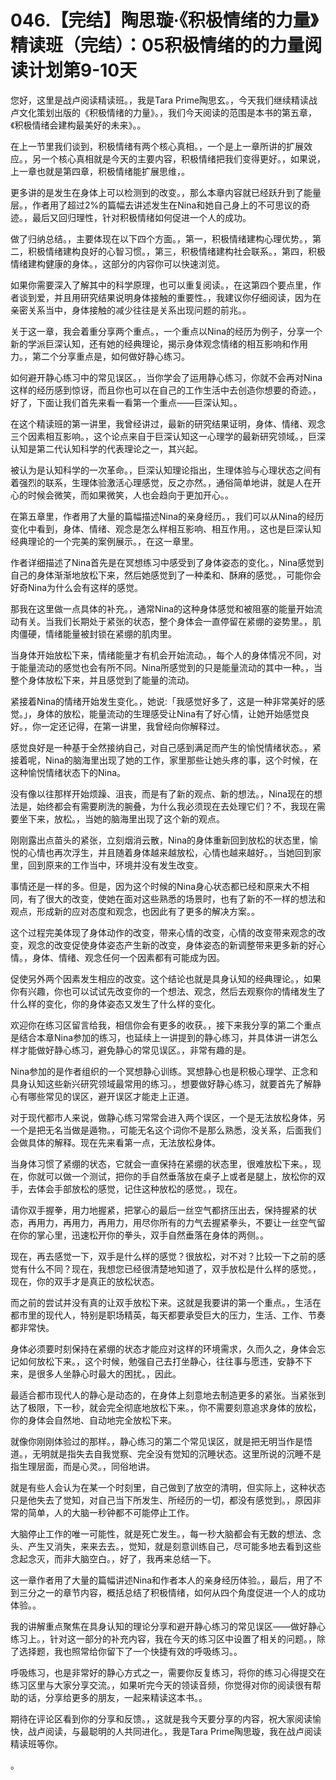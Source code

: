 # 046.【完结】陶思璇·《积极情绪的力量》精读班（完结）：05积极情绪的的力量阅读计划第9-10天

您好，这里是战卢阅读精读班。，我是Tara Prime陶思玄。，今天我们继续精读战卢文化策划出版的《积极情绪的力量》。，我们今天阅读的范围是本书的第五章，《积极情绪会建构最美好的未来》。。

在上一节里我们谈到，积极情绪有两个核心真相。，一个是上一章所讲的扩展效应。，另一个核心真相就是今天的主要内容，积极情绪把我们变得更好。，如果说，上一章也就是第四章，积极情绪能扩展思维，。

更多讲的是发生在身体上可以检测到的改变。，那么本章内容就已经跃升到了能量层。，作者用了超过2%的篇幅去讲述发生在Nina和她自己身上的不可思议的奇迹。，最后又回归理性，针对积极情绪如何促进一个人的成功。

做了归纳总结。，主要体现在以下四个方面。，第一，积极情绪建构心理优势。，第二，积极情绪建构良好的心智习惯。，第三，积极情绪建构社会联系。，第四，积极情绪建构健康的身体。，这部分的内容你可以快速浏览。

如果你需要深入了解其中的科学原理，也可以重复阅读。，在这第四个要点里，作者谈到爱，并且用研究结果说明身体接触的重要性。，我建议你仔细阅读，因为在亲密关系当中，身体接触的减少往往是关系出现问题的前兆。。

关于这一章，我会着重分享两个重点。，一个重点以Nina的经历为例子，分享一个新的学派巨深认知，还有她的经典理论，揭示身体观念情绪的相互影响和作用力。，第二个分享重点是，如何做好静心练习。

如何避开静心练习中的常见误区。，当你学会了运用静心练习，你就不会再对Nina这样的经历感到惊讶，而且你也可以在自己的工作生活中去创造你想要的奇迹。，好了，下面让我们首先来看一看第一个重点——巨深认知。。

在这个精读班的第一讲里，我曾经讲过，最新的研究结果证明，身体、情绪、观念三个因素相互影响。，这个论点来自于巨深认知这一心理学的最新研究领域。，巨深认知是第二代认知科学的代表理论之一，其兴起。

被认为是认知科学的一次革命。，巨深认知理论指出，生理体验与心理状态之间有着强烈的联系，生理体验激活心理感觉，反之亦然。，通俗简单地讲，就是人在开心的时候会微笑，而如果微笑，人也会趋向于更加开心。。

在第五章里，作者用了大量的篇幅描述Nina的亲身经历。，我们可以从Nina的经历变化中看到，身体、情绪、观念是怎么样相互影响、相互作用。，这也是巨深认知经典理论的一个完美的案例展示。，在这一章里。

作者详细描述了Nina首先是在冥想练习中感受到了身体姿态的变化。，Nina感觉到自己的身体渐渐地放松下来，然后她感觉到了一种柔和、酥麻的感觉。，可能你会好奇Nina为什么会有这样的感觉。

那我在这里做一点具体的补充。，通常Nina的这种身体感觉和被阻塞的能量开始流动有关。当我们长期处于紧张的状态，整个身体会一直停留在紧绷的姿势里。，肌肉僵硬，情绪能量被封锁在紧绷的肌肉里。

当身体开始放松下来，情绪能量才有机会开始流动。，每个人的身体情况不同，对于能量流动的感觉也会有所不同。Nina所感觉到的只是能量流动的其中一种。，当整个身体放松下来，并且感觉到了能量的流动。

紧接着Nina的情绪开始发生变化。，她说:「我感觉好多了，这是一种非常美好的感觉。」，身体的放松，能量流动的生理感受让Nina有了好心情，让她开始感觉良好。，你一定还记得，在第一讲里，我曾经向你解释过。

感觉良好是一种基于全然接纳自己，对自己感到满足而产生的愉悦情绪状态。，紧接着呢，Nina的脑海里出现了她的工作，家里那些让她头疼的事，这个时候，在这种愉悦情绪状态下的Nina。

没有像以往那样开始烦躁、沮丧，而是有了新的观点、新的想法。，Nina现在的想法是，始终都会有需要刷洗的腕叠，为什么我必须现在去处理它们？不，我现在需要坐下来，放松。，当她的脑海里出现了这个新的观点。

刚刚露出点苗头的紧张，立刻烟消云散，Nina的身体重新回到放松的状态里，愉悦的心情也再次浮生，并且随着身体越来越放松，心情也越来越好。，当她回到家里，回到原来的工作当中，环境并没有发生改变。

事情还是一样的多。但是，因为这个时候的Nina身心状态都已经和原来大不相同，有了很大的改变，使她在面对这些熟悉的场景时，也有了新的不一样的想法和观点，形成新的应对态度和观念，也因此有了更多的解决方案。。

这个过程完美体现了身体动作的改变，带来心情的改变，心情的改变带来观念的改变，观念的改变促使身体姿态产生新的改变，身体姿态的新调整带来更多新的好心情。，身体、情绪、观念任何一个因素都有可能成为因。

促使另外两个因素发生相应的改变。这个结论也就是具身认知的经典理论。，如果你有兴趣，你也可以试试先改变你的一个想法、观念，然后去观察你的情绪发生了什么样的变化，你的身体姿态又发生了什么样的变化。

欢迎你在练习区留言给我，相信你会有更多的收获。，接下来我分享的第二个重点是结合本章Nina参加的练习，也延续上一讲提到的静心练习，并具体讲一讲怎么样才能做好静心练习，避免静心的常见误区。，非常有趣的是。

Nina参加的是作者组织的一个冥想静心训练。冥想静心也是积极心理学、正念和具身认知这些新兴研究领域最常用的练习。，想要做好静心练习，就要首先了解静心有哪些常见的误区，避开误区才能走上正道。

对于现代都市人来说，做静心练习常常会进入两个误区，一个是无法放松身体，另一个是把无名当做是遁物。，可能无名这个词你不是那么熟悉，没关系，后面我们会做具体的解释。现在先来看第一点，无法放松身体。

当身体习惯了紧绷的状态，它就会一直保持在紧绷的状态里，很难放松下来。，现在，你就可以做一个测试，把你的手自然垂落放在桌子上或者是腿上，放松你的双手，去体会手部放松的感觉，记住这种放松的感觉。，现在。

请你双手握拳，用力地握紧，把掌心的最后一丝空气都挤压出去，保持握紧的状态，再用力，再用力，再用力，用尽你所有的力气去握紧拳头，不要让一丝空气留在你的掌心里，迅速松开你的拳头，双手自然垂落在身体的两侧。。

现在，再去感觉一下，双手是什么样的感觉？很放松，对不对？比较一下之前的感觉有什么不同？现在，我想您已经很清楚地知道了，双手放松是什么样的感觉。，现在，你的双手才是真正的放松状态。

而之前的尝试并没有真的让双手放松下来。这就是我要讲的第一个重点。，生活在都市里的现代人，特别是职场精英，每天都要承受巨大的压力，生活、工作、节奏都非常快。

身体必须要时刻保持在紧绷的状态才能应对这样的环境需求，久而久之，身体会忘记如何放松下来。，这个时候，勉强自己去打坐静心，往往事与愿违，安静不下来，是很多人坐静心时最大的困扰。，因此。

最适合都市现代人的静心是动态的，在身体上刻意地去制造更多的紧张。当紧张到达了极限，下一秒，就会完全彻底地放松下来。，你不需要刻意追求身体的放松，你的身体会自然地、自动地完全放松下来。

就像你刚刚体验过的那样。，静心练习的第二个常见误区，就是把无明当作是悟道。，无明就是指失去自我觉察、完全没有觉知的沉睡状态。这里所说的沉睡不是指生理层面，而是心灵。，同俗地讲。

就是有些人会认为在某一个时刻里，自己做到了放空的清明，但实际上，这种状态只是他失去了觉知，对自己当下所发生、所经历的一切，都没有感觉到。，原因非常的简单，人的大脑一秒钟都不可能停止工作。

大脑停止工作的唯一可能性，就是死亡发生。，每一秒大脑都会有无数的想法、念头、产生又消失，来来去去。，觉知，就是刻意训练自己，尽可能多地去看到这些念起念灭，而非大脑空白。，好了，我再来总结一下。

这一章作者用了大量的篇幅讲述Nina和作者本人的亲身经历体验。，最后，用了不到三分之一的章节内容，概括总结了积极情绪，如何从四个角度促进一个人的成功体验。。

我的讲解重点聚焦在具身认知的理论分享和避开静心练习的常见误区——做好静心练习上。，针对这一部分的补充内容，我在今天的练习区中设置了相关的问题。，除了选择题，我也照常给你留下了一个快捷有效的呼吸练习。。

呼吸练习，也是非常好的静心方式之一，需要你反复练习，将你的练习心得提交在练习区里与大家分享交流。，如果听完今天的领读音频，你觉得对你的阅读很有帮助的话，分享给更多的朋友，一起来精读这本书。。

期待在评论区看到你的分享和反馈。，这就是我今天要分享的内容，祝大家阅读愉快，战卢阅读，与最聪明的人共同进化。，我是Tara Prime陶思璇，我在战卢阅读精读班等你。

。